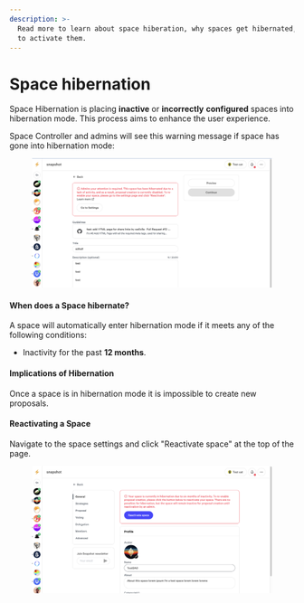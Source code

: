 ```yaml
---
description: >-
  Read more to learn about space hiberation, why spaces get hibernated, and how
  to activate them.
---
```


# Space hibernation

Space Hibernation is placing **inactive** or **incorrectly** **configured** spaces into hibernation mode. This process aims to enhance the user experience.

Space Controller and admins will see this warning message if space has gone into hibernation mode:

<figure><img src="../../.gitbook/assets/image.png" alt=""><figcaption></figcaption></figure>



#### When does a Space hibernate?

A space will automatically enter hibernation mode if it meets any of the following conditions:

* Inactivity for the past **12 months**.

#### Implications of Hibernation

Once a space is in hibernation mode it is impossible to create new proposals.

#### Reactivating a Space

Navigate to the space settings and click "Reactivate space" at the top of the page.

<figure><img src="../../.gitbook/assets/image (1).png" alt=""><figcaption></figcaption></figure>
